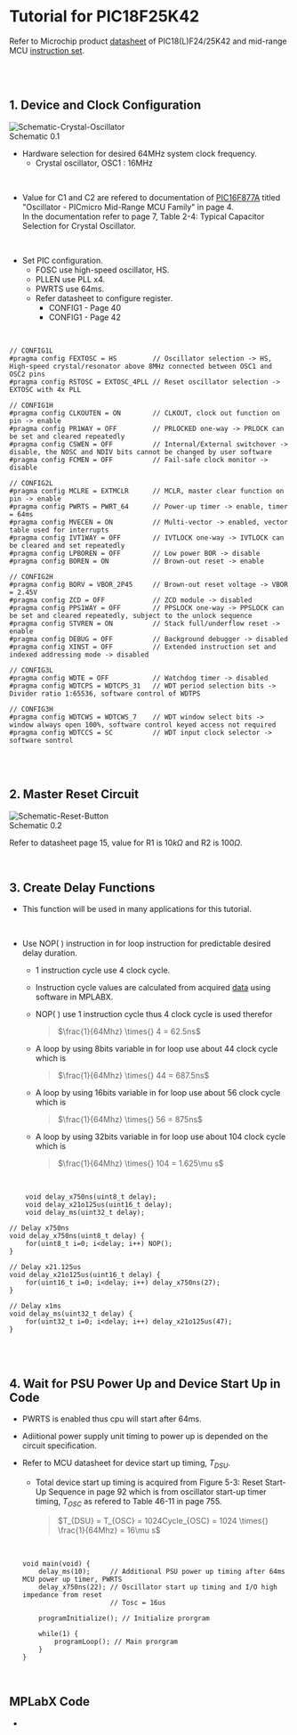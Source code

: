 # Tutorial for PIC18F25K42

Refer to Microchip product [datasheet](https://www.microchip.com/en-us/product/pic18f25k42) of PIC18(L)F24/25K42 
and mid-range MCU [instruction set](https://developerhelp.microchip.com/xwiki/bin/view/products/mcu-mpu/8bit-pic/enhanced-family/mrinst/#).<br/>
<br/>

<br/>

## 1.  Device and Clock Configuration

![Schematic-Crystal-Oscillator](https://github.com/user-attachments/assets/ab182c40-9e38-42b5-b5cf-1f6537c42b45)
<br/>
Schematic 0.1
<br/>

* Hardware selection for desired 64MHz system clock frequency.
    - Crystal oscillator, OSC1 : 16MHz
<br/>

* Value for C1 and C2 are refered to documentation of [PIC16F877A](https://www.microchip.com/en-us/product/pic16f877a) titled "Oscillator - PICmicro Mid-Range MCU Family" in page 4.<br/>
In the documentation refer to page 7, Table 2-4: Typical Capacitor Selection for Crystal Oscillator.
<br/>

* Set PIC configuration.
  - FOSC use high-speed oscillator, HS.
  - PLLEN use PLL x4.
  - PWRTS use 64ms.
  - Refer datasheet to configure register.
    - CONFIG1 - Page 40
    - CONFIG1 - Page 42
<br/>

```
// CONFIG1L
#pragma config FEXTOSC = HS         // Oscillator selection -> HS, High-speed crystal/resonator above 8MHz connected between OSC1 and OSC2 pins
#pragma config RSTOSC = EXTOSC_4PLL // Reset oscillator selection -> EXTOSC with 4x PLL

// CONFIG1H
#pragma config CLKOUTEN = ON        // CLKOUT, clock out function on pin -> enable
#pragma config PR1WAY = OFF         // PRLOCKED one-way -> PRLOCK can be set and cleared repeatedly
#pragma config CSWEN = OFF          // Internal/External switchover -> disable, the NOSC and NDIV bits cannot be changed by user software
#pragma config FCMEN = OFF          // Fail-safe clock monitor -> disable

// CONFIG2L
#pragma config MCLRE = EXTMCLR      // MCLR, master clear function on pin -> enable
#pragma config PWRTS = PWRT_64      // Power-up timer -> enable, timer = 64ms
#pragma config MVECEN = ON          // Multi-vector -> enabled, vector table used for interrupts
#pragma config IVT1WAY = OFF        // IVTLOCK one-way -> IVTLOCK can be cleared and set repeatedly
#pragma config LPBOREN = OFF        // Low power BOR -> disable
#pragma config BOREN = ON           // Brown-out reset -> enable

// CONFIG2H
#pragma config BORV = VBOR_2P45     // Brown-out reset voltage -> VBOR = 2.45V
#pragma config ZCD = OFF            // ZCD module -> disabled
#pragma config PPS1WAY = OFF        // PPSLOCK one-way -> PPSLOCK can be set and cleared repeatedly, subject to the unlock sequence
#pragma config STVREN = ON          // Stack full/underflow reset -> enable
#pragma config DEBUG = OFF          // Background debugger -> disabled
#pragma config XINST = OFF          // Extended instruction set and indexed addressing mode -> disabled

// CONFIG3L
#pragma config WDTE = OFF           // Watchdog timer -> disabled
#pragma config WDTCPS = WDTCPS_31   // WDT period selection bits -> Divider ratio 1:65536, software control of WDTPS

// CONFIG3H
#pragma config WDTCWS = WDTCWS_7    // WDT window select bits -> window always open 100%, software control keyed access not required
#pragma config WDTCCS = SC          // WDT input clock selector -> software sontrol
```
<br/>

<br/>

## 2.  Master Reset Circuit

![Schematic-Reset-Button](https://github.com/user-attachments/assets/3d5830bf-1a6e-449f-af5e-13e1481c1841)
<br/>
Schematic 0.2
<br/>

Refer to datasheet page 15, value for R1 is $10k\Omega$ and R2 is $100\Omega$.
<br/>

<br/>

## 3.  Create Delay Functions

* This function will be used in many applications for this tutorial.
<br/>

* Use NOP( ) instruction in for loop instruction for predictable desired delay duration.
    - 1 instruction cycle use 4 clock cycle.
    - Instruction cycle values are calculated from acquired [data](https://github.com/i9Workshop/Tutorials-Microchip-XC8/blob/main/Tutorials-PIC16F/for_loop_instruction_cycle_data.txt) using software in MPLABX.
      
    - NOP( ) use 1 instruction cycle thus 4 clock cycle is used therefor
      >$\frac{1}{64Mhz} \times{} 4 = 62.5ns$
      
    - A loop by using 8bits variable in for loop use about 44 clock cycle which is
      >$\frac{1}{64Mhz} \times{} 44 = 687.5ns$
      
    - A loop by using 16bits variable in for loop use about 56 clock cycle which is
      >$\frac{1}{64Mhz} \times{} 56 = 875ns$
      
    - A loop by using 32bits variable in for loop use about 104 clock cycle which is
      >$\frac{1}{64Mhz} \times{} 104 = 1.625\mu s$
<br/>

```
    void delay_x750ns(uint8_t delay);
    void delay_x21o125us(uint16_t delay);
    void delay_ms(uint32_t delay);
```

```
// Delay x750ns
void delay_x750ns(uint8_t delay) {
    for(uint8_t i=0; i<delay; i++) NOP();
}

// Delay x21.125us
void delay_x21o125us(uint16_t delay) {
    for(uint16_t i=0; i<delay; i++) delay_x750ns(27);
}

// Delay x1ms
void delay_ms(uint32_t delay) {
    for(uint32_t i=0; i<delay; i++) delay_x21o125us(47);
}
```
<br/>

<br/>

## 4.  Wait for PSU Power Up and Device Start Up in Code

* PWRTS is enabled thus cpu will start after 64ms.

* Adiitional power supply unit timing to power up is depended on the circuit specification.

* Refer to MCU datasheet for device start up timing, $T_{DSU}$.
  - Total device start up timing is acquired from Figure 5-3: Reset Start-Up Sequence in page 92 which is from oscillator start-up timer timing, $T_{OSC}$ as refered to Table 46-11 in page 755.
    
    >$T_{DSU} = T_{OSC} = 1024Cycle_{OSC} = 1024 \times{} \frac{1}{64Mhz} = 16\mu s$
    <br/>
  
  ```
  void main(void) {
      delay_ms(10);     // Additional PSU power up timing after 64ms MCU power up timer, PWRTS
      delay_x750ns(22); // Oscillator start up timing and I/O high impedance from reset
                        // Tosc = 16us
      
      programInitialize(); // Initialize prorgram
      
      while(1) {
          programLoop(); // Main prorgram
      }
  }
  ```
<br/>

## MPLabX Code

* 
<br/>

<br/>
